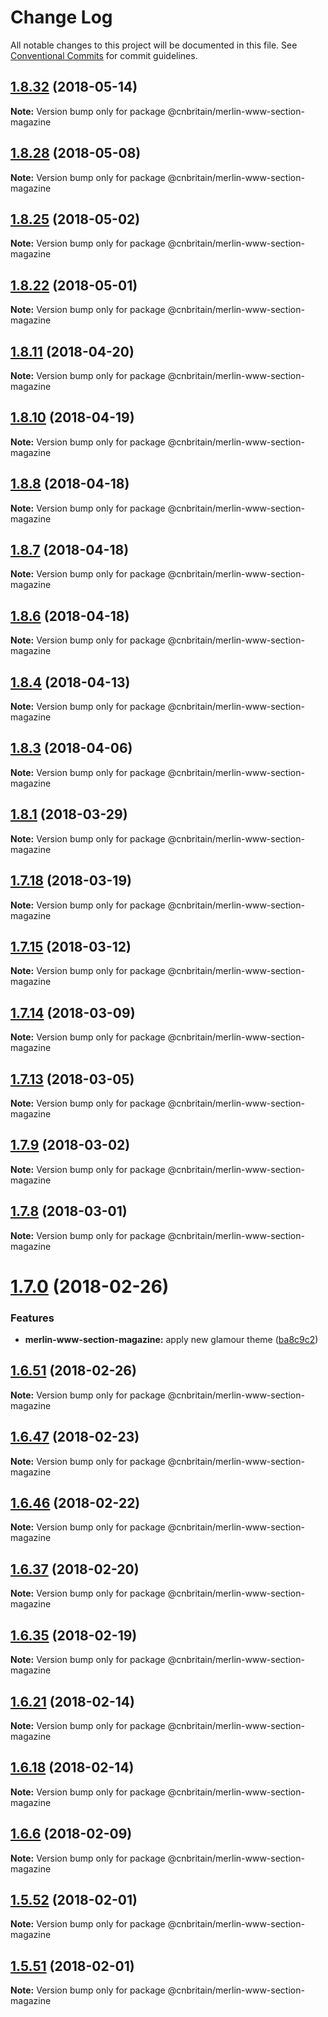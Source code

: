 # Change Log

All notable changes to this project will be documented in this file.
See [Conventional Commits](https://conventionalcommits.org) for commit guidelines.

<a name="1.8.32"></a>
## [1.8.32](https://github.com/cnduk/merlin-www-components/compare/@cnbritain/merlin-www-section-magazine@1.8.31...@cnbritain/merlin-www-section-magazine@1.8.32) (2018-05-14)




**Note:** Version bump only for package @cnbritain/merlin-www-section-magazine

<a name="1.8.28"></a>
## [1.8.28](https://github.com/cnduk/merlin-www-components/compare/@cnbritain/merlin-www-section-magazine@1.8.27...@cnbritain/merlin-www-section-magazine@1.8.28) (2018-05-08)




**Note:** Version bump only for package @cnbritain/merlin-www-section-magazine

<a name="1.8.25"></a>
## [1.8.25](https://github.com/cnduk/merlin-www-components/compare/@cnbritain/merlin-www-section-magazine@1.8.24...@cnbritain/merlin-www-section-magazine@1.8.25) (2018-05-02)




**Note:** Version bump only for package @cnbritain/merlin-www-section-magazine

<a name="1.8.22"></a>
## [1.8.22](https://github.com/cnduk/merlin-www-components/compare/@cnbritain/merlin-www-section-magazine@1.8.21...@cnbritain/merlin-www-section-magazine@1.8.22) (2018-05-01)




**Note:** Version bump only for package @cnbritain/merlin-www-section-magazine

<a name="1.8.11"></a>
## [1.8.11](https://github.com/cnduk/merlin-www-components/compare/@cnbritain/merlin-www-section-magazine@1.8.10...@cnbritain/merlin-www-section-magazine@1.8.11) (2018-04-20)




**Note:** Version bump only for package @cnbritain/merlin-www-section-magazine

<a name="1.8.10"></a>
## [1.8.10](https://github.com/cnduk/merlin-www-components/compare/@cnbritain/merlin-www-section-magazine@1.8.9...@cnbritain/merlin-www-section-magazine@1.8.10) (2018-04-19)




**Note:** Version bump only for package @cnbritain/merlin-www-section-magazine

<a name="1.8.8"></a>
## [1.8.8](https://github.com/cnduk/merlin-www-components/compare/@cnbritain/merlin-www-section-magazine@1.8.7...@cnbritain/merlin-www-section-magazine@1.8.8) (2018-04-18)




**Note:** Version bump only for package @cnbritain/merlin-www-section-magazine

<a name="1.8.7"></a>
## [1.8.7](https://github.com/cnduk/merlin-www-components/compare/@cnbritain/merlin-www-section-magazine@1.8.6...@cnbritain/merlin-www-section-magazine@1.8.7) (2018-04-18)




**Note:** Version bump only for package @cnbritain/merlin-www-section-magazine

<a name="1.8.6"></a>
## [1.8.6](https://github.com/cnduk/merlin-www-components/compare/@cnbritain/merlin-www-section-magazine@1.8.5...@cnbritain/merlin-www-section-magazine@1.8.6) (2018-04-18)




**Note:** Version bump only for package @cnbritain/merlin-www-section-magazine

<a name="1.8.4"></a>
## [1.8.4](https://github.com/cnduk/merlin-www-components/compare/@cnbritain/merlin-www-section-magazine@1.8.3...@cnbritain/merlin-www-section-magazine@1.8.4) (2018-04-13)




**Note:** Version bump only for package @cnbritain/merlin-www-section-magazine

<a name="1.8.3"></a>
## [1.8.3](https://github.com/cnduk/merlin-www-components/compare/@cnbritain/merlin-www-section-magazine@1.8.2...@cnbritain/merlin-www-section-magazine@1.8.3) (2018-04-06)




**Note:** Version bump only for package @cnbritain/merlin-www-section-magazine

<a name="1.8.1"></a>
## [1.8.1](https://github.com/cnduk/merlin-www-components/compare/@cnbritain/merlin-www-section-magazine@1.8.0...@cnbritain/merlin-www-section-magazine@1.8.1) (2018-03-29)




**Note:** Version bump only for package @cnbritain/merlin-www-section-magazine

<a name="1.7.18"></a>
## [1.7.18](https://github.com/cnduk/merlin-www-components/compare/@cnbritain/merlin-www-section-magazine@1.7.17...@cnbritain/merlin-www-section-magazine@1.7.18) (2018-03-19)




**Note:** Version bump only for package @cnbritain/merlin-www-section-magazine

<a name="1.7.15"></a>
## [1.7.15](https://github.com/cnduk/merlin-www-components/compare/@cnbritain/merlin-www-section-magazine@1.7.14...@cnbritain/merlin-www-section-magazine@1.7.15) (2018-03-12)




**Note:** Version bump only for package @cnbritain/merlin-www-section-magazine

<a name="1.7.14"></a>
## [1.7.14](https://github.com/cnduk/merlin-www-components/compare/@cnbritain/merlin-www-section-magazine@1.7.13...@cnbritain/merlin-www-section-magazine@1.7.14) (2018-03-09)




**Note:** Version bump only for package @cnbritain/merlin-www-section-magazine

<a name="1.7.13"></a>
## [1.7.13](https://github.com/cnduk/merlin-www-components/compare/@cnbritain/merlin-www-section-magazine@1.7.12...@cnbritain/merlin-www-section-magazine@1.7.13) (2018-03-05)




**Note:** Version bump only for package @cnbritain/merlin-www-section-magazine

<a name="1.7.9"></a>
## [1.7.9](https://github.com/cnduk/merlin-www-components/compare/@cnbritain/merlin-www-section-magazine@1.7.8...@cnbritain/merlin-www-section-magazine@1.7.9) (2018-03-02)




**Note:** Version bump only for package @cnbritain/merlin-www-section-magazine

<a name="1.7.8"></a>
## [1.7.8](https://github.com/cnduk/merlin-www-components/compare/@cnbritain/merlin-www-section-magazine@1.7.7...@cnbritain/merlin-www-section-magazine@1.7.8) (2018-03-01)




**Note:** Version bump only for package @cnbritain/merlin-www-section-magazine

<a name="1.7.0"></a>
# [1.7.0](https://github.com/cnduk/merlin-www-components/compare/@cnbritain/merlin-www-section-magazine@1.6.53...@cnbritain/merlin-www-section-magazine@1.7.0) (2018-02-26)


### Features

* **merlin-www-section-magazine:** apply new glamour theme ([ba8c9c2](https://github.com/cnduk/merlin-www-components/commit/ba8c9c2))




<a name="1.6.51"></a>
## [1.6.51](https://github.com/cnduk/merlin-www-components/compare/@cnbritain/merlin-www-section-magazine@1.6.50...@cnbritain/merlin-www-section-magazine@1.6.51) (2018-02-26)




**Note:** Version bump only for package @cnbritain/merlin-www-section-magazine

<a name="1.6.47"></a>
## [1.6.47](https://github.com/cnduk/merlin-www-components/compare/@cnbritain/merlin-www-section-magazine@1.6.46...@cnbritain/merlin-www-section-magazine@1.6.47) (2018-02-23)




**Note:** Version bump only for package @cnbritain/merlin-www-section-magazine

<a name="1.6.46"></a>
## [1.6.46](https://github.com/cnduk/merlin-www-components/compare/@cnbritain/merlin-www-section-magazine@1.6.45...@cnbritain/merlin-www-section-magazine@1.6.46) (2018-02-22)




**Note:** Version bump only for package @cnbritain/merlin-www-section-magazine

<a name="1.6.37"></a>
## [1.6.37](https://github.com/cnduk/merlin-www-components/compare/@cnbritain/merlin-www-section-magazine@1.6.36...@cnbritain/merlin-www-section-magazine@1.6.37) (2018-02-20)




**Note:** Version bump only for package @cnbritain/merlin-www-section-magazine

<a name="1.6.35"></a>
## [1.6.35](https://github.com/cnduk/merlin-www-components/compare/@cnbritain/merlin-www-section-magazine@1.6.34...@cnbritain/merlin-www-section-magazine@1.6.35) (2018-02-19)




**Note:** Version bump only for package @cnbritain/merlin-www-section-magazine

<a name="1.6.21"></a>
## [1.6.21](https://github.com/cnduk/merlin-www-components/compare/@cnbritain/merlin-www-section-magazine@1.6.20...@cnbritain/merlin-www-section-magazine@1.6.21) (2018-02-14)




**Note:** Version bump only for package @cnbritain/merlin-www-section-magazine

<a name="1.6.18"></a>
## [1.6.18](https://github.com/cnduk/merlin-www-components/compare/@cnbritain/merlin-www-section-magazine@1.6.17...@cnbritain/merlin-www-section-magazine@1.6.18) (2018-02-14)




**Note:** Version bump only for package @cnbritain/merlin-www-section-magazine

<a name="1.6.6"></a>
## [1.6.6](https://github.com/cnduk/merlin-www-components/compare/@cnbritain/merlin-www-section-magazine@1.6.5...@cnbritain/merlin-www-section-magazine@1.6.6) (2018-02-09)




**Note:** Version bump only for package @cnbritain/merlin-www-section-magazine

<a name="1.5.52"></a>
## [1.5.52](https://github.com/cnduk/merlin-www-components/compare/@cnbritain/merlin-www-section-magazine@1.5.51...@cnbritain/merlin-www-section-magazine@1.5.52) (2018-02-01)




**Note:** Version bump only for package @cnbritain/merlin-www-section-magazine

<a name="1.5.51"></a>
## [1.5.51](https://github.com/cnduk/merlin-www-components/compare/@cnbritain/merlin-www-section-magazine@1.5.50...@cnbritain/merlin-www-section-magazine@1.5.51) (2018-02-01)




**Note:** Version bump only for package @cnbritain/merlin-www-section-magazine
